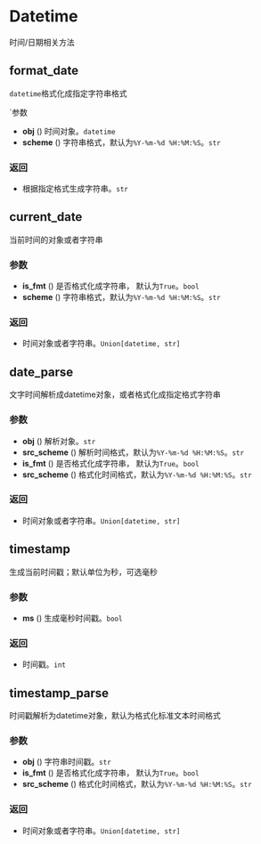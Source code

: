 # Datetime

时间/日期相关方法

## format_date

`datetime`格式化成指定字符串格式

`参数
* **obj** () 时间对象。`datetime`
* **scheme** () 字符串格式，默认为`%Y-%m-%d %H:%M:%S`。`str`

### 返回
* 根据指定格式生成字符串。`str`

## current_date
当前时间的对象或者字符串

### 参数
* **is_fmt** () 是否格式化成字符串， 默认为`True`。`bool`
* **scheme** () 字符串格式，默认为`%Y-%m-%d %H:%M:%S`。`str`

### 返回
* 时间对象或者字符串。`Union[datetime, str]`


## date_parse
文字时间解析成datetime对象，或者格式化成指定格式字符串

### 参数
* **obj** () 解析对象。`str`
* **src_scheme** () 解析时间格式，默认为`%Y-%m-%d %H:%M:%S`。`str`
* **is_fmt** () 是否格式化成字符串， 默认为`True`。`bool`
* **src_scheme** () 格式化时间格式，默认为`%Y-%m-%d %H:%M:%S`。`str`

### 返回
* 时间对象或者字符串。`Union[datetime, str]`


## timestamp
生成当前时间戳；默认单位为秒，可选毫秒

### 参数
* **ms** () 生成毫秒时间戳。`bool`

### 返回
* 时间戳。`int`


## timestamp_parse
时间戳解析为datetime对象，默认为格式化标准文本时间格式

### 参数
* **obj** () 字符串时间戳。`str`
* **is_fmt** () 是否格式化成字符串， 默认为`True`。`bool`
* **src_scheme** () 格式化时间格式，默认为`%Y-%m-%d %H:%M:%S`。`str`

### 返回
* 时间对象或者字符串。`Union[datetime, str]`